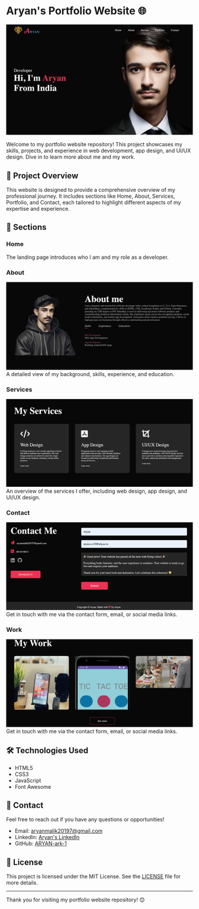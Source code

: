 # Aryan's Portfolio Website 🌐

![Portfolio Header](image.png)

Welcome to my portfolio website repository! This project showcases my skills, projects, and experience in web development, app design, and UI/UX design. Dive in to learn more about me and my work.

## 🚀 Project Overview

This website is designed to provide a comprehensive overview of my professional journey. It includes sections like Home, About, Services, Portfolio, and Contact, each tailored to highlight different aspects of my expertise and experience.

## 📂 Sections

### Home
The landing page introduces who I am and my role as a developer.

### About
![About Section](About.png)
A detailed view of my background, skills, experience, and education.

### Services
![Services Section](services.png)
An overview of the services I offer, including web design, app design, and UI/UX design.

### Contact
![Contact Section](contact.png)
Get in touch with me via the contact form, email, or social media links.

### Work
![Work Section](work.png)
Get in touch with me via the contact form, email, or social media links.

## 🛠️ Technologies Used

- HTML5
- CSS3
- JavaScript
- Font Awesome

## 📧 Contact

Feel free to reach out if you have any questions or opportunities!

- Email: [aryanmalik20197@gmail.com](mailto:aryanmalik20197@gmail.com)
- LinkedIn: [Aryan's LinkedIn](https://www.linkedin.com/in/aryan-1b8059276)
- GitHub: [ARYAN-ark-1](https://github.com/ARYAN-ark-1)

## 📄 License

This project is licensed under the MIT License. See the [LICENSE](LICENSE) file for more details.

---

Thank you for visiting my portfolio website repository! 😊
